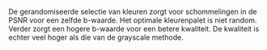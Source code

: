 De gerandomiseerde selectie van kleuren zorgt voor schommelingen in de PSNR voor een zelfde b-waarde. Het optimale kleurenpalet is niet random. Verder zorgt een hogere b-waarde voor een betere kwaliteit. De kwaliteit is echter veel hoger als die van de grayscale methode.

